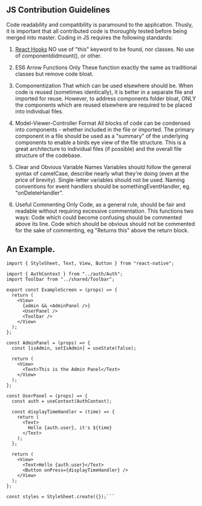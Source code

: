 ## JS Contribution Guidelines

Code readability and compatibility is paramound to the application. Thusly, it is important that all contributed code is thoroughly tested before being merged into master. Coding in JS requires the following standards:

1. [React Hooks](https://reactjs.org/docs/hooks-intro.html)
   NO use of "this" keyword to be found, nor classes. No use of componentdidmount(), or other.

2. ES6 Arrow Functions Only
   These function exactly the same as traditional classes but remove code bloat.

3. Componentization
   That which can be used elsewhere should be. When code is reused (sometimes identically), it is better in a separate file and imported for reuse.
   However, to address components folder bloat, ONLY the components which are reused elsewhere are required to be placed into individual files.

4. Model-Viewer-Controller Format
   All blocks of code can be condensed into components - whether included in the file or imported. The primary component in a file should be used as a "summary" of the underlying components to enable a birds eye view of the file structure. This is a great architecture to individual files (if possible) and the overall file structure of the codebase.

5. Clear and Obvious Variable Names
   Variables should follow the general syntax of camelCase, describe nearly what they're doing (even at the price of brevity). Single-letter variables should not be used. Naming conventions for event handlers should be somethingEventHandler, eg. "onDeleteHandler".

6. Useful Commenting Only
   Code, as a general rule, should be fair and readable without requiring excessive commentation. This functions two ways: Code which could become confusing should be commented above its line. Code which should be obvious should not be commented for the sake of commenting, eg "Returns this" above the return block.

## An Example.

````import React, { useState, useContext } from "react";
import { StyleSheet, Text, View, Button } from "react-native";

import { AuthContext } from "../auth/Auth";
import Toolbar from "../shared/Toolbar";

export const ExampleScreen = (props) => {
  return (
    <View>
      {admin && <AdminPanel />}
      <UserPanel />
      <Toolbar />
    </View>
  );
};

const AdminPanel = (props) => {
  const [isAdmin, setIsAdmin] = useState(false);

  return (
    <View>
      <Text>This is the Admin Panel</Text>
    </View>
  );
};

const UserPanel = (props) => {
  const auth = useContext(AuthContext);

  const displayTimeHandler = (time) => {
    return (
      <Text>
        Hello {auth.user}, it's ${time}
      </Text>
    );
  };

  return (
    <View>
      <Text>Hello {auth.user}</Text>
      <Button onPress={displayTimeHandler} />
    </View>
  );
};

const styles = StyleSheet.create({});```
````

